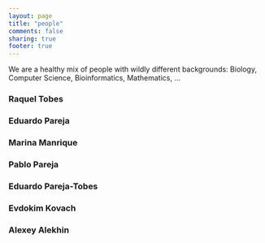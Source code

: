 ```yaml
---
layout: page
title: "people"
comments: false
sharing: true
footer: true
---
```


We are a healthy mix of people with wildly different backgrounds: Biology, Computer Science, Bioinformatics, Mathematics, ...

### Raquel Tobes

### Eduardo Pareja

### Marina Manrique

### Pablo Pareja

### Eduardo Pareja-Tobes

### Evdokim Kovach

### Alexey Alekhin



